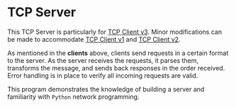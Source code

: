 # TCP Server

This TCP Server is particularly for [TCP Client v3](https://github.com/ParaeagleRyanC/ComputerNetworks-TcpClientV3/). Minor modifications can be made to accommodate [TCP Client v1](https://github.com/ParaeagleRyanC/ComputerNetworks-TcpClientV1/) and [TCP Client v2](https://github.com/ParaeagleRyanC/ComputerNetworks-TcpClientV2/). 

As mentioned in the **clients** above, clients send requests in a certain format to the server. As the server receives the requests, it parses them, transforms the message, and sends back responses in the order received. Error handling is in place to verify all incoming requests are valid.

This program demonstrates the knowledge of building a server and familiarity with `Python` network programming.
